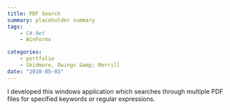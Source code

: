 ```yaml
---
title: PDF Search
summary: placeholder summary
tags:
    - C#.Net
    - WinForms

categories:
    - portfolio
    - Skidmore, Owings &amp; Merrill
date: "2010-05-03"
---
```


I developed this windows application which searches through multiple PDF files for specified keywords or regular expressions.
